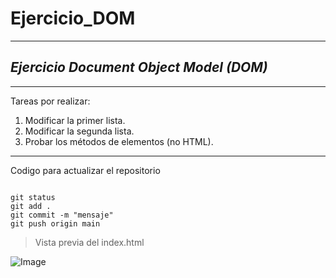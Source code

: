 # **Ejercicio_DOM**

---

## *Ejercicio Document Object Model (DOM)*

---

Tareas por realizar:

1. Modificar la primer lista.
2. Modificar la segunda lista.
3. Probar los métodos de elementos (no HTML).

---

Codigo para actualizar el repositorio

```

git status
git add .
git commit -m "mensaje"
git push origin main

```

> Vista previa del index.html

![Image]()